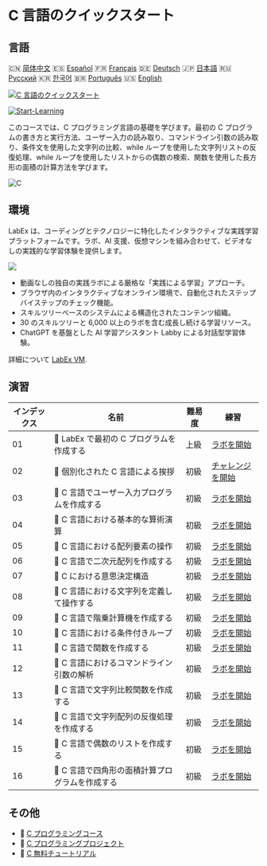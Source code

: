 # C 言語のクイックスタート

## 言語

🇨🇳 [简体中文](README_zh.md) 🇪🇸 [Español](README_es.md) 🇫🇷 [Français](README_fr.md) 🇩🇪 [Deutsch](README_de.md) 🇯🇵 [日本語](README_ja.md) 🇷🇺 [Русский](README_ru.md) 🇰🇷 [한국어](README_ko.md) 🇧🇷 [Português](README_pt.md) 🇺🇸 [English](README.md) 

[![C 言語のクイックスタート](https://cover-creator.labex.io/quick-start-with-c.png?lang=ja)](https://labex.io/ja/courses/quick-start-with-c)

[![Start-Learning](https://img.shields.io/badge/Start-Learning-whitesmoke?style=for-the-badge)](https://labex.io/ja/courses/quick-start-with-c)

このコースでは、C プログラミング言語の基礎を学びます。最初の C プログラムの書き方と実行方法、ユーザー入力の読み取り、コマンドライン引数の読み取り、条件文を使用した文字列の比較、while ループを使用した文字列リストの反復処理、while ループを使用したリストからの偶数の検索、関数を使用した長方形の面積の計算方法を学びます。

![C](https://img.shields.io/badge/C-whitesmoke?style=for-the-badge&logo=c)


## 環境

LabEx は、コーディングとテクノロジーに特化したインタラクティブな実践学習プラットフォームです。ラボ、AI 支援、仮想マシンを組み合わせて、ビデオなしの実践的な学習体験を提供します。

![](https://tutorial-screenshot.getvm.io/images/vm-1725247253.png)

- 動画なしの独自の実践ラボによる厳格な「実践による学習」アプローチ。
- ブラウザ内のインタラクティブなオンライン環境で、自動化されたステップバイステップのチェック機能。
- スキルツリーベースのシステムによる構造化されたコンテンツ組織。
- 30 のスキルツリーと 6,000 以上のラボを含む成長し続ける学習リソース。
- ChatGPT を基盤とした AI 学習アシスタント Labby による対話型学習体験。

詳細について [LabEx VM](https://support.labex.io/using-labex/virtual-machine).

## 演習

|   インデックス | 名前                                            | 難易度   | 練習                                                                                                                    |
|----------------|-------------------------------------------------|----------|-------------------------------------------------------------------------------------------------------------------------|
|             01 | 📖 LabEx で最初の C プログラムを作成する        | 上級     | <a target='_blank' href='https://labex.io/ja/tutorials/c-create-your-first-c-program-in-labex-438241'>ラボを開始</a>    |
|             02 | 🎯 個別化された C 言語による挨拶                | 初級     | <a target='_blank' href='https://labex.io/ja/tutorials/c-personalized-c-greeting-391828'>チャレンジを開始</a>           |
|             03 | 📖 C 言語でユーザー入力プログラムを作成する     | 初級     | <a target='_blank' href='https://labex.io/ja/tutorials/c-create-user-input-program-in-c-438242'>ラボを開始</a>          |
|             04 | 📖 C 言語における基本的な算術演算               | 初級     | <a target='_blank' href='https://labex.io/ja/tutorials/c-basic-arithmetic-operations-in-c-438262'>ラボを開始</a>        |
|             05 | 📖 C 言語における配列要素の操作                 | 初級     | <a target='_blank' href='https://labex.io/ja/tutorials/c-manipulate-array-elements-in-c-438261'>ラボを開始</a>          |
|             06 | 📖 C 言語で二次元配列を作成する                 | 初級     | <a target='_blank' href='https://labex.io/ja/tutorials/c-create-two-dimensional-arrays-in-c-438259'>ラボを開始</a>      |
|             07 | 📖 C における意思決定構造                       | 初級     | <a target='_blank' href='https://labex.io/ja/tutorials/c-decision-making-structures-in-c-438255'>ラボを開始</a>         |
|             08 | 📖 C 言語における文字列を定義して操作する       | 初級     | <a target='_blank' href='https://labex.io/ja/tutorials/c-strings-and-manipulate-them-in-c-438258'>ラボを開始</a>        |
|             09 | 📖 C 言語で階乗計算機を作成する                 | 初級     | <a target='_blank' href='https://labex.io/ja/tutorials/c-create-factorial-calculator-in-c-438256'>ラボを開始</a>        |
|             10 | 📖 C 言語における条件付きループ                 | 初級     | <a target='_blank' href='https://labex.io/ja/tutorials/c-conditional-loops-in-c-438260'>ラボを開始</a>                  |
|             11 | 📖 C 言語で関数を作成する                       | 初級     | <a target='_blank' href='https://labex.io/ja/tutorials/c-create-functions-in-c-438257'>ラボを開始</a>                   |
|             12 | 📖 C 言語におけるコマンドライン引数の解析       | 初級     | <a target='_blank' href='https://labex.io/ja/tutorials/c-parse-command-line-arguments-in-c-438243'>ラボを開始</a>       |
|             13 | 📖 C 言語で文字列比較関数を作成する             | 初級     | <a target='_blank' href='https://labex.io/ja/tutorials/c-create-string-comparison-functions-in-c-438244'>ラボを開始</a> |
|             14 | 📖 C 言語で文字列配列の反復処理を作成する       | 初級     | <a target='_blank' href='https://labex.io/ja/tutorials/c-create-string-array-iterators-in-c-438245'>ラボを開始</a>      |
|             15 | 📖 C 言語で偶数のリストを作成する               | 初級     | <a target='_blank' href='https://labex.io/ja/tutorials/c-create-even-numbers-list-in-c-438246'>ラボを開始</a>           |
|             16 | 📖 C 言語で四角形の面積計算プログラムを作成する | 初級     | <a target='_blank' href='https://labex.io/ja/tutorials/c-create-a-rectangle-area-calculator-in-c-438247'>ラボを開始</a> |

## その他

- 🔗 [C プログラミングコース](https://github.com/labex-labs/awesome-programming-courses)
- 🔗 [C プログラミングプロジェクト](https://github.com/labex-labs/awesome-programming-projects)
- 🔗 [C 無料チュートリアル](https://github.com/labex-labs/c-free-tutorials)

